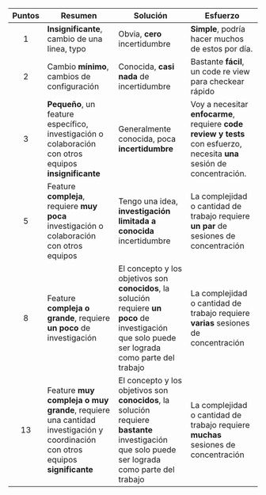 | Puntos | Resumen | Solución | Esfuerzo |
|:------:| --------|----------|----------|
|1|**Insignificante**, cambio de una linea, typo|Obvia, **cero** incertidumbre|**Simple**, podría hacer muchos de estos por día.
|2|Cambio **mínimo**, cambios de configuración|Conocida, **casi nada** de incertidumbre|Bastante **fácil**, un code re view para checkear rápido|
|3|**Pequeño**, un feature específico, investigación o colaboración con otros equipos **insignificante**|Generalmente conocida, poca **incertidumbre**|Voy a necesitar **enfocarme**, requiere **code review y tests** con esfuerzo, necesita **una** sesión de concentración.
|5|Feature **compleja**, requiere **muy poca** investigación o colaboración con otros equipos|Tengo una idea, **investigación limitada a conocida** incertidumbre|La complejidad o cantidad de trabajo requiere **un par** de sesiones de concentración|
|8|Feature **compleja o grande**, requiere **un poco** de investigación|El concepto y los objetivos son **conocidos**, la solución requiere **un poco** de investigación que solo puede ser lograda como parte del trabajo|La complejidad o cantidad de trabajo requiere **varias**  sesiones de concentración
|13|Feature **muy compleja o muy grande**, requiere una cantidad investigación y coordinación con otros equipos **significante**|El concepto y los objetivos son **conocidos**, la solución requiere **bastante** investigación que solo puede ser lograda como parte del trabajo|La complejidad o cantidad de trabajo requiere **muchas** sesiones de concentración
